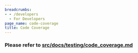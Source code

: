 ```yaml
---
breadcrumbs:
- - /developers
  - For Developers
page_name: code-coverage
title: Code Coverage
---
```


### Please refer to [src/docs/testing/code_coverage.md](https://chromium.googlesource.com/chromium/src/+/HEAD/docs/testing/code_coverage.md)